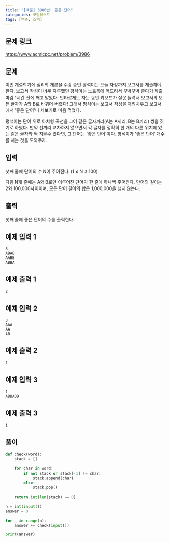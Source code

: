 ```yaml
---
title: "[백준] 3986번: 좋은 단어"
categories: 코딩테스트
tags: [백준, 스택]
---
```


## 문제 링크

<https://www.acmicpc.net/problem/3986>

## 문제

이번 계절학기에 심리학 개론을 수강 중인 평석이는 오늘 자정까지 보고서를 제출해야 한다. 보고서 작성이 너무 지루했던 평석이는 노트북에 엎드려서 꾸벅꾸벅 졸다가 제출 마감 1시간 전에 깨고 말았다. 안타깝게도 자는 동안 키보드가 잘못 눌려서 보고서의 모든 글자가 A와 B로 바뀌어 버렸다! 그래서 평석이는 보고서 작성을 때려치우고 보고서에서 '좋은 단어'나 세보기로 마음 먹었다.

평석이는 단어 위로 아치형 곡선을 그어 같은 글자끼리(A는 A끼리, B는 B끼리) 쌍을 짓기로 하였다. 만약 선끼리 교차하지 않으면서 각 글자를 정확히 한 개의 다른 위치에 있는 같은 글자와 짝 지을수 있다면, 그 단어는 '좋은 단어'이다. 평석이가 '좋은 단어' 개수를 세는 것을 도와주자.

## 입력

첫째 줄에 단어의 수 N이 주어진다. (1 ≤ N ≤ 100)

다음 N개 줄에는 A와 B로만 이루어진 단어가 한 줄에 하나씩 주어진다. 단어의 길이는 2와 100,000사이이며, 모든 단어 길이의 합은 1,000,000을 넘지 않는다.

## 출력

첫째 줄에 좋은 단어의 수를 출력한다.

## 예제 입력 1

```
3
ABAB
AABB
ABBA
```

## 예제 출력 1

```
2
```

## 예제 입력 2

```
3
AAA
AA
AB
```

## 예제 출력 2

```
1
```

## 예제 입력 3

```
1
ABBABB
```

## 예제 출력 3

```
1
```

## 풀이

```python
def check(word):
    stack = []
    
    for char in word:
        if not stack or stack[-1] != char:
            stack.append(char)
        else:
            stack.pop()
    
    return int(len(stack) == 0)
    
n = int(input())
answer = 0

for _ in range(n):
    answer += check(input())

print(answer)
```
